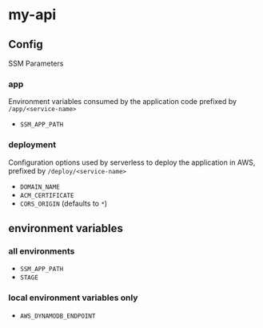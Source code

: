 # my-api

## Config
SSM Parameters
### app
Environment variables consumed by the application code prefixed by `/app/<service-name>`
- `SSM_APP_PATH`

### deployment
Configuration options used by serverless to deploy the application in AWS, prefixed by `/deploy/<service-name>`
- `DOMAIN_NAME`
- `ACM_CERTIFICATE`
- `CORS_ORIGIN` (defaults to `*`)

## environment variables
### all environments
- `SSM_APP_PATH`
- `STAGE`

### local environment variables only
- `AWS_DYNAMODB_ENDPOINT`
